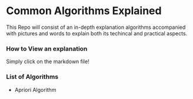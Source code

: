 # Common Algorithms Explained

This Repo will consist of an in-depth explanation algorithms accompanied with pictures and words to explain both its techincal and practical aspects. 

### How to View an explanation
Simply click on the markdown file!

### List of Algorithms 
- Apriori Algorithm 
